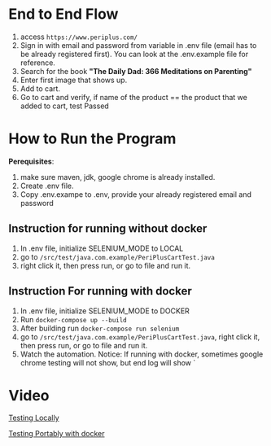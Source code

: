 # End to End Flow

1. access `https://www.periplus.com/`  
2. Sign in with email and password from variable in .env file (email has to be already registered first). You can look at the .env.example file for reference.
3. Search for the book **"The Daily Dad: 366 Meditations on Parenting"**  
4. Enter first image that shows up.  
5. Add to cart.  
6. Go to cart and verify, if name of the product == the product that we added to cart, test Passed

# How to Run the Program
**Perequisites**: 
1. make sure maven, jdk, google chrome is already installed.
2. Create .env file.
3. Copy .env.exampe to .env, provide your already registered email and password  

## Instruction for running without docker 
1. In .env file, initialize SELENIUM_MODE to LOCAL
 2. go to `/src/test/java.com.example/PeriPlusCartTest.java`
 3. right click it, then press run, or go to file and run it.


## Instruction For running with docker
1. In .env file, initialize SELENIUM_MODE to DOCKER
2. Run `docker-compose up --build`
3. After building run `docker-compose run selenium`
4. go to `/src/test/java.com.example/PeriPlusCartTest.java`, right click it, then press run, or go to file and run it.
5. Watch the automation.
Notice: If running with docker, sometimes google chrome testing will not show, but end log will show
`

# Video 
[Testing Locally](https://drive.google.com/file/d/1nd96_ITlZGKcDu64hq_Ar9SqDLlJ9pZ1/view?usp=sharing)  

[Testing Portably with docker](https://drive.google.com/file/d/1lJNxaEONZ_Aw2sdTTQoMee6lyrg_FMn6/view?usp=sharing)
